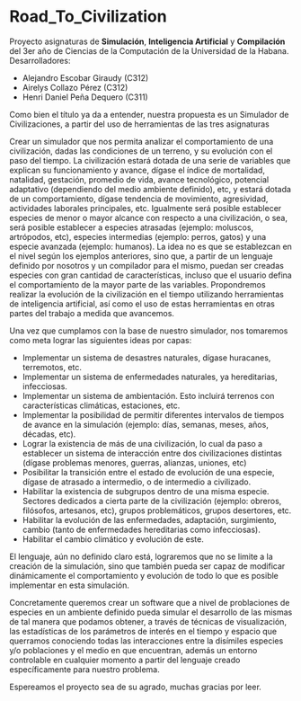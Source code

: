 # Road_To_Civilization

Proyecto asignaturas de **Simulación**, **Inteligencia Artificial** y **Compilación** del 3er año de Ciencias de la Computación de la Universidad de la Habana.
Desarrolladores:
- Alejandro Escobar Giraudy (C312)
- Airelys Collazo Pérez (C312)
- Henri Daniel Peña Dequero (C311)

Como bien el título ya da a entender, nuestra propuesta es un Simulador de Civilizaciones, a partir del uso de herramientas de las tres asignaturas

Crear un simulador que nos permita analizar el comportamiento de una civilización, dadas las condiciones de un terreno, y su evolución con el paso del tiempo. La civilización estará dotada de una serie de variables que explican su funcionamiento y avance, dígase el índice de mortalidad, natalidad, gestación, promedio de vida, avance tecnológico, potencial adaptativo (dependiendo del medio ambiente definido), etc, y estará dotada de un comportamiento, dígase tendencia de movimiento, agresividad, actividades laborales principales, etc. Igualmente será posible establecer especies de menor o mayor alcance con respecto a una civilización, o sea, será posible establecer a especies atrasadas (ejemplo: moluscos, artrópodos, etc), especies intermedias (ejemplo: perros, gatos) y una especie avanzada (ejemplo: humanos). La idea no es que se establezcan en el nivel según los ejemplos anteriores, sino que, a partir de un lenguaje definido por nosotros y un compilador para el mismo, puedan ser creadas especies con gran cantidad de características, incluso que el usuario defina el comportamiento de la mayor parte de las variables. Propondremos realizar la evolución de la civilización en el tiempo utilizando herramientas de inteligencia artificial, así como el uso de estas herramientas en otras partes del trabajo a medida que avancemos.

Una vez que cumplamos con la base de nuestro simulador, nos tomaremos como meta lograr las siguientes ideas por capas:
- Implementar un sistema de desastres naturales, dígase huracanes, terremotos, etc.
- Implementar un sistema de enfermedades naturales, ya hereditarias, infecciosas.
- Implementar un sistema de ambientación. Esto incluirá terrenos con características climáticas, estaciones, etc.
- Implementar la posibilidad de permitir diferentes intervalos de tiempos de avance en la simulación (ejemplo: días, semanas, meses, años, décadas, etc).
- Lograr la existencia de más de una civilización, lo cual da paso a establecer un sistema de interacción entre dos civilizaciones distintas (dígase problemas menores, guerras, alianzas, uniones, etc)
- Posibilitar la transición entre el estado de evolución de una especie, dígase de atrasado a intermedio, o de intermedio a civilizado.
- Habilitar la existencia de subgrupos dentro de una misma especie. Sectores dedicados a cierta parte de la civilización (ejemplo: obreros, filósofos, artesanos, etc), grupos problemáticos, grupos desertores, etc.
- Habilitar la evolución de las enfermedades, adaptación, surgimiento, cambio (tanto de enfermedades hereditarias como infecciosas).
- Habilitar el cambio climático y evolución de este.

El lenguaje, aún no definido claro está, lograremos que no se limite a la creación de la simulación, sino que también pueda ser capaz de modificar dinámicamente el comportamiento y evolución de todo lo que es posible implementar en esta simulación.

Concretamente queremos crear un software que a nivel de problaciones de especies en un ambiente definido pueda simular el desarrollo de las mismas de tal manera que podamos obtener, a través de técnicas de visualización, las estadísticas de los parámetros de interés en el tiempo y espacio que querramos conociendo todas las interacciones entre la disímiles especies y/o poblaciones y el medio en que encuentran, además un entorno controlable en cualquier momento a partir del lenguaje creado específicamente para nuestro problema.

Espereamos el proyecto sea de su agrado, muchas gracias por leer.